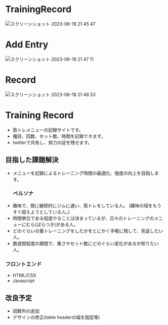 # TrainingRecord
![スクリーンショット 2023-06-18 21 45 47](https://github.com/SomaTomita/TrainingRecord/assets/134721775/4c39b7de-34b2-4ec7-a45b-956deaa3f081)
# Add Entry
![スクリーンショット 2023-06-18 21 47 11](https://github.com/SomaTomita/TrainingRecord/assets/134721775/2cebe215-6fd7-4db5-8d4b-184f107d5dd7)
# Record
![スクリーンショット 2023-06-18 21 48 53](https://github.com/SomaTomita/TrainingRecord/assets/134721775/90a005a6-1736-468d-b5e8-83bbbbbc4d6c)



# Training Record
 - 筋トレメニューの記録サイトです。
 - 種目、回数、セット数、時間を記録できます。
 - twitterで共有し、努力の証を残せます。

## 目指した課題解決
- メニューを記録によるトレーニング時間の最適化、強度の向上を目指します。
  ### ペルソナ
- 趣味で、既に継続的にジムに通い、筋トレをしている人。 (趣味の域をもうすぐ超えようとしている人。)
- 時間単位である程度やることは決まっているが、日々のトレーニングのメニューにむら(ばらつき)がある人。
- どのぐらいの量トレーニングをしたかをとにかく手軽に残して、見返したい人。
- 数週間程度の期間で、重さやセット数にどのぐらい変化があるか知りたい人。

### フロントエンド
- HTML/CSS
- Javascript

## 改良予定
- 回数列の追加
- デザインの修正(table headerの幅を固定等)
